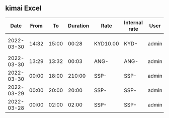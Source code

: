 ## kimai Excel

| Date | From | To | Duration | Rate | Internal rate | User | Name | Customer | Project | Activity | Description | Exported | Billable | Tags | Hourly rate | Fixed rate | Type | label.category | Account | VAT-ID | Order number |
| --- | --- | --- | --- | --- | --- | --- | --- | --- | --- | --- | --- | --- | --- | --- | --- | --- | --- | --- | --- | --- | --- |
| 2022-03-30 | 14:32 | 15:00 | 00:28 | KYD10.00 | KYD- | admin | admin | Flatley, Purdy and Gerlach | Dolore sit | Ea illo | test | No | Yes | a1,v2 | KYD12.00 | KYD10.00 | timesheet | work | C-37165956 | 6011598336445140 | P-91111562 |
| 2022-03-30 | 13:29 | 13:32 | 00:03 | ANG- | ANG- | admin | admin | Douglas-Fahey | Aut neque | Accusamus temporibus | No | Yes | ANG- | timesheet | work | C-90812231 | 5316240881024277 | P-45287695 |
| 2022-03-30 | 00:00 | 18:00 | 210:00 | SSP- | SSP- | admin | admin | Bahringer-Kreiger | Cum quo | Amet iste | No | Yes | SSP- | timesheet | work | C-90173127 | 6011548021560869 | P-60586971 |
| 2022-03-29 | 00:00 | 20:00 | 20:00 | SSP- | SSP- | admin | admin | Bahringer-Kreiger | Cum quo | Amet iste | No | Yes | SSP- | timesheet | work | C-90173127 | 6011548021560869 | P-60586971 |
| 2022-03-28 | 00:00 | 02:00 | 02:00 | SSP- | SSP- | admin | admin | Bahringer-Kreiger | Cum quo | Amet iste | No | Yes | SSP- | timesheet | work | C-90173127 | 6011548021560869 | P-60586971 |
